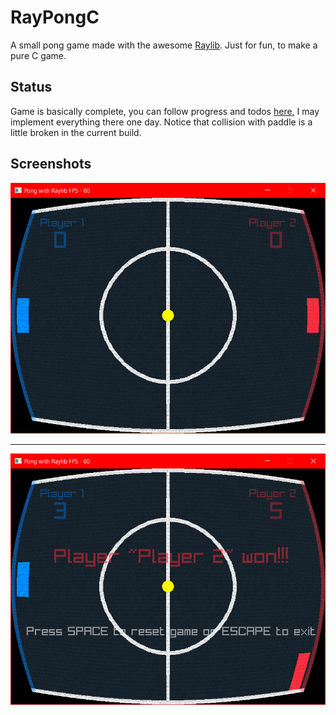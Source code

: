 # RayPongC

A small pong game made with the awesome [Raylib](https://www.raylib.com). Just for fun, to make a pure C game.

## Status

Game is basically complete, you can follow progress and todos [here](https://github.com/XReaper95/RayPongC/projects/1),
I may implement everything there one day. Notice that collision with paddle is a little broken in the current build.

## Screenshots

![game_start_image](https://github.com/XReaper95/RayPongC/blob/master/screenshots/start.png?raw=true)

<hr>

![game_finish_image](https://github.com/XReaper95/RayPongC/blob/master/screenshots/finish.png?raw=true)
